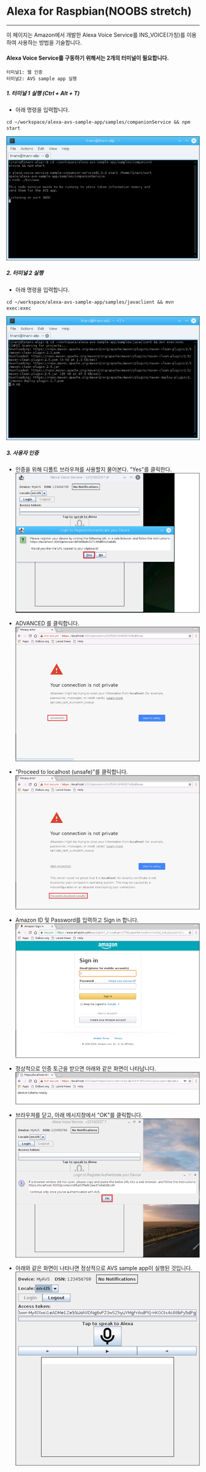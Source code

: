 # Alexa for Raspbian\(NOOBS stretch\)

---

이 페이지는 Amazon에서 개발한 Alexa Voice Service를 INS\_VOICE\(가칭\)를 이용하여 사용하는 방법을 기술합니다.

#### Alexa Voice Service를 구동하기 위해서는 2개의 터미널이 필요합니다.
```
터미널1: 웹 인증
터미널2: AVS sample app 실행
```

##### 1. 터미널 1 실행 \(Ctrl + Alt + T\)
- 아래 명령을 입력합니다.
```
cd ~/workspace/alexa-avs-sample-app/samples/companionService && npm start
```
![](/assets/dragonBoard_alexa_step_1.png)

##### 2. 터미널 2 실행
- 아래 명령을 입력합니다.
```
cd ~/workspace/alexa-avs-sample-app/samples/javaclient && mvn exec:exec
```
![](/assets/dragonBoard_alexa_step_2.png)

##### 3. 사용자 인증
- 인증을 위해 디폴트 브라우져를 사용할지 물어본다. "Yes"를 클릭한다.
![](/assets/dragonBoard_alexa_step_3.png)

- ADVANCED 를 클릭합니다.
![](/assets/dragonBoard_alexa_step_4.png)

- "Proceed to localhost \(unsafe\)"를 클릭합니다.
![](/assets/dragonBoard_alexa_step_5.png)

- Amazon ID 및 Password를 입력하고 Sign in 합니다.
![](/assets/dragonBoard_alexa_step_6.png)

- 정상적으로 인증 토근을 받으면 아래와 같은 화면이 나타납니다.
![](/assets/dragonBoard_alexa_step_7.png)

- 브라우져를 닫고, 아래 메시지창에서 "OK"를 클릭합니다.
![](/assets/raspbian_alexa_step_8.jpg)

- 아래와 같은 화면이 나타나면 정상적으로 AVS sample app이 실행된 것입니다.
![](/assets/dragonBoard_alexa_step_9.png)
